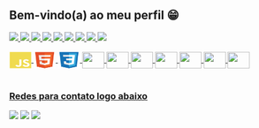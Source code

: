 ## Bem-vindo(a) ao meu perfil 😁

 <div>
   <a href="https://github.com/zrafaelagomes">
   <img height="180em" src="https://github-readme-stats.vercel.app/api?username=zrafaelagomes&show_icons=true&theme=tokyonight&include_all_commits=true&count_private=true"/>
   <img height="180em" src="https://github-readme-stats.vercel.app/api/top-langs/?username=zrafaelagomes&layout=compact&langs_count=6&theme=tokyonight"/>
   <img height="180em" src="https://cdn.jsdelivr.net/gh/devicons/devicon@latest/icons/bootstrap/bootstrap-original.svg" />
   <img height="180em" src="https://cdn.jsdelivr.net/gh/devicons/devicon@latest/icons/godot/godot-original.svg" />
   <img height="180em" src="https://cdn.jsdelivr.net/gh/devicons/devicon@latest/icons/react/react-original.svg" />
   <img height="180em" src="https://cdn.jsdelivr.net/gh/devicons/devicon@latest/icons/sass/sass-original.svg" />
   <img height="180em" src="https://cdn.jsdelivr.net/gh/devicons/devicon@latest/icons/typescript/typescript-original.svg" />     
   <img height="180em" src="https://cdn.jsdelivr.net/gh/devicons/devicon@latest/icons/jquery/jquery-original.svg" />
   <img height="180em" src="https://cdn.jsdelivr.net/gh/devicons/devicon@latest/icons/vuejs/vuejs-original.svg" />              

</div>
<div style="display: inline_block"><br>
  <img align="center" alt="Js" height="30" width="40" src="https://raw.githubusercontent.com/devicons/devicon/master/icons/javascript/javascript-plain.svg">
  <img align="center" alt="HTML" height="30" width="40" src="https://raw.githubusercontent.com/devicons/devicon/master/icons/html5/html5-original.svg">
  <img align="center" alt="CSS" height="30" width="40" src="https://raw.githubusercontent.com/devicons/devicon/master/icons/css3/css3-original.svg">
  <img align="center" alt="" height="30" width="40" src="https://cdn.jsdelivr.net/gh/devicons/devicon@latest/icons/bootstrap/bootstrap-original.svg">
  <img align="center" alt="" height="30" width="40" src="https://cdn.jsdelivr.net/gh/devicons/devicon@latest/icons/godot/godot-original.svg">
  <img align="center" alt="" height="30" width="40" src="https://cdn.jsdelivr.net/gh/devicons/devicon@latest/icons/react/react-original.svg">
  <img align="center" alt="" height="30" width="40" s src="https://cdn.jsdelivr.net/gh/devicons/devicon@latest/icons/sass/sass-original.svg">
  <img align="center" alt="" height="30" width="40" src="https://cdn.jsdelivr.net/gh/devicons/devicon@latest/icons/typescript/typescript-original.svg">
  <img align="center" alt="" height="30" width="40" src="https://cdn.jsdelivr.net/gh/devicons/devicon@latest/icons/jquery/jquery-original.svg">
  <img align="center" alt="" height="30" width="40" src="https://cdn.jsdelivr.net/gh/devicons/devicon@latest/icons/vuejs/vuejs-original.svg">
  
</div>
 
 <br>
 
  ### Redes para contato logo abaixo
 
<div> 
  <a href="https://instagram.com/zzzrafao" target="_blank"><img src="https://img.shields.io/badge/-Instagram-%23E4405F?style=for-the-badge&logo=instagram&logoColor=white" target="_blank"></a>
  <a href = "mailto:rafaelaggss1@gmail.com"><img src="https://img.shields.io/badge/-Gmail-%23333?style=for-the-badge&logo=gmail&logoColor=white" target="_blank"></a>
  <a href="https://www.linkedin.com/in/rafaela-gomes-estagio/" target="_blank"><img src="https://img.shields.io/badge/-LinkedIn-%230077B5?style=for-the-badge&logo=linkedin&logoColor=white" target="_blank"></a> 

</div>
